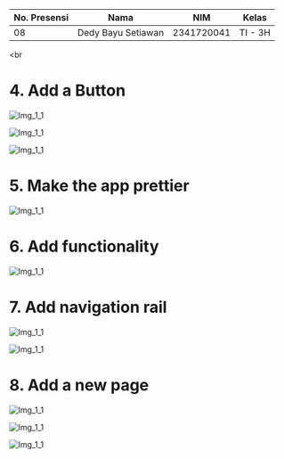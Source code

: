 | No. Presensi | Nama               | NIM        | Kelas   |
| ------------ | ------------------ | ---------- | ------- |
| 08           | Dedy Bayu Setiawan | 2341720041 | TI - 3H |

<br

# 4. Add a Button
![Img_1_1](img/Screenshot_4_1.png)

![Img_1_1](img/Screenshot_4_2.png)

![Img_1_1](img/Screenshot_4_3.png)

# 5. Make the app prettier
![Img_1_1](img/Screenshot_5_1.png)

# 6. Add functionality
![Img_1_1](img/Screenshot_6_1.png)

# 7. Add navigation rail
![Img_1_1](img/Screenshot_7_1.png)

![Img_1_1](img/Screenshot_7_2.png)

# 8. Add a new page
![Img_1_1](img/Screenshot_8_1.png)

![Img_1_1](img/Screenshot_8_2.png)

![Img_1_1](img/Screenshot_8_3.png)

